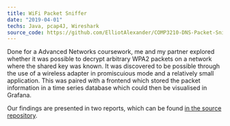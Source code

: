 ```yaml
---
title: WiFi Packet Sniffer
date: "2019-04-01"
techs: Java, pcap4J, Wireshark
source_code: https://github.com/ElliotAlexander/COMP3210-DNS-Packet-Sniffing
---
```

Done for a Advanced Networks coursework, me and my partner explored whether it was possible to decrypt arbitrary WPA2 packets on a network where the shared key was known. It was discovered to be possible through the use of a wireless adapter in promiscuious mode and a relatively small application. This was paired with a frontend which stored the packet information in a time series database which could then be visualised in Grafana.

Our findings are presented in two reports, which can be found [in the source repository](https://github.com/ElliotAlexander/COMP3210-DNS-Packet-Sniffing/tree/master/docs).
